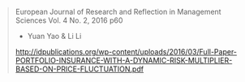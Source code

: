 > European Journal of Research and Reflection in Management Sciences Vol. 4 No. 2, 2016 p60
> - Yuan Yao & Li Li
> 
>http://idpublications.org/wp-content/uploads/2016/03/Full-Paper-PORTFOLIO-INSURANCE-WITH-A-DYNAMIC-RISK-MULTIPLIER-BASED-ON-PRICE-FLUCTUATION.pdf 